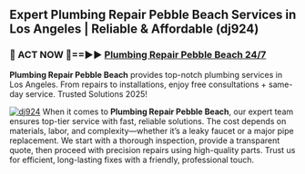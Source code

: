 ## Expert Plumbing Repair Pebble Beach Services in Los Angeles | Reliable & Affordable (dj924)  

<h3>🚿 ACT NOW 🌟==►► <a href="https://tinyurl.com/2ne6vx2x" rel="nofollow">Plumbing Repair Pebble Beach 24/7</a></h3>

**Plumbing Repair Pebble Beach** provides top-notch plumbing services in Los Angeles. From repairs to installations, enjoy free consultations + same-day service. Trusted Solutions 2025!

[![dj924](https://i.imgur.com/4PFF4AK.jpeg)](https://tinyurl.com/2ne6vx2x)
When it comes to **Plumbing Repair Pebble Beach**, our expert team ensures top-tier service with fast, reliable solutions. The cost depends on materials, labor, and complexity—whether it’s a leaky faucet or a major pipe replacement. We start with a thorough inspection, provide a transparent quote, then proceed with precision repairs using high-quality parts. Trust us for efficient, long-lasting fixes with a friendly, professional touch.